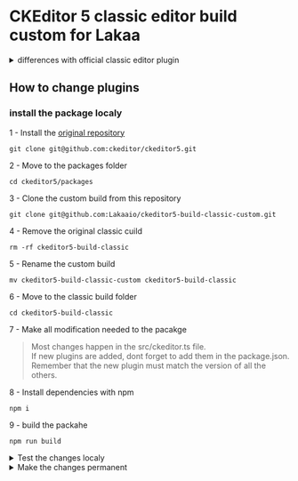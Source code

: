 # CKEditor 5 classic editor build custom for Lakaa

<details>
 <summary> differences with official classic editor plugin</summary>
	
### Plugins added:
+ Highlight
+ Underline
+ SimpleUploadAdapter
+ ImageResize

### Plugins Removed:
- UploadAdapter
- Autoformat
- CloudServices
- BlockQuote
- CKBox
- CKFinder
- CloudServices
- EasyImage
- ImageCaption
- Indent
- MediaEmbed
- PasteFromOffice
- PictureEditing
- TableToolbar
- TextTransformation
</details>


## How to change plugins 

### install the package localy

1 - Install the [original repository](https://github.com/ckeditor/ckeditor5)  

`git clone git@github.com:ckeditor/ckeditor5.git`

2 - Move to the packages folder  

`cd ckeditor5/packages`

3 - Clone the custom build from this repository  

`git clone git@github.com:Lakaaio/ckeditor5-build-classic-custom.git`

4 - Remove the original classic cuild  

`rm -rf ckeditor5-build-classic`

5 - Rename the custom build  

`mv ckeditor5-build-classic-custom ckeditor5-build-classic`

6 - Move to the classic build folder  

`cd ckeditor5-build-classic`

7 - Make all modification needed to the pacakge
>Most changes happen in the src/ckeditor.ts file.  
>If new plugins are added, dont forget to add them in the package.json.  
>Remember that the new plugin must match the version of all the others.  

8 - Install dependencies with npm

`npm i`

9 - build the packahe

`npm run build`

<details>
 <summary>Test the changes localy</summary>

1 - Move to the frontend of the main project 

2 - Disable the linter in `quasar.conf.js`
	
```
[...]
eslint: {
	// fix: true,
	// include = [],
	// exclude = [],
	// rawOptions = {},
	warnings: false,
	errors: false,
},
[...]
```

3 - Modify the import of the plugin in `Editor.vue`  

~~import ClassicEditor from '@lakaaio/ckeditor5-build-classic';~~  
`import '@lakaaio/ckeditor5-build-classic';`
	
4 - Remove the dependecy from git in `package.json`  

~~"@lakaaio/ckeditor5-build-classic": "github:Lakaaio/ckeditor5-build-classic-custom",~~

5 - import the local package  
	
`npm i <path to package>/packages/ckeditor5-build-classic`  
> this should this line in package.json  
> "@lakaaio/ckeditor5-build-classic": "file:<path>ckeditor5-build-classic",

6 - delete the old packages
`rm -rf node-modules`

7 - Install dependencies with npm  

`npm i`

8 - Test
> You may want to modify Editor.vue to implement the features of the new plugins

9 - Undo steps 2, 3, 4
</details>
		
<details>
 <summary>Make the changes permanent</summary>

1 - Make sure that the changes are working localy
	
2 - Add, commit and push to github

3 - List any changes to the plugin list on top of the readme

</details>

